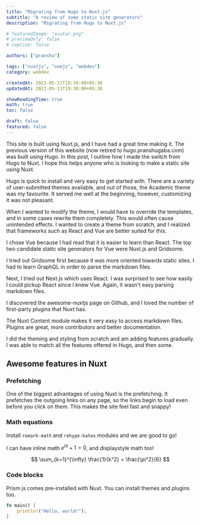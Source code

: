 ```yaml
---
title: "Migrating from Hugo to Nuxt.js"
subtitle: "A review of some static site generators"
description: "Migrating from Hugo to Nuxt.js"

# featuredImage: "avatar.png"
# previewOnly: false
# caption: false

authors: ["pranshu"]

tags: ["nuxtjs", "vuejs", "webdev"]
category: webdev

createdAt: 2021-05-11T19:30:00+05:30
updatedAt: 2021-05-11T19:30:00+05:30

showReadingTime: true
math: true
toc: false

draft: false
featured: false
---
```


This site is built using Nuxt.js, and I have had a great time making it.
The previous version of this website (now retired to <NavExtLink to="https://hugo.pranshugaba.com">hugo.pranshugaba.com</NavExtLink>) was built using Hugo.
In this post, I outline how I made the switch from Hugo to Nuxt. I hope this helps anyone who is looking to make a static site using Nuxt.

Hugo is quick to install and very easy to get started with.
There are a variety of user-submitted themes available, and out of those, the Academic theme was my favourite. It served me well at the beginning, however, customizing it was not pleasant.

When I wanted to modify the theme, I would have to override the templates, and in some cases rewrite them completely. This would often cause unintended effects.
I wanted to create a theme from scratch, and I realized that frameworks such as React and Vue are better suited for this.

I chose Vue because I had read that it is easier to learn than React. The top two candidate static site generators for Vue were Nuxt.js and Gridsome.

I tried out Gridsome first because it was more oriented towards static sites. I had to learn GraphQL in order to parse the markdown files.

Next, I tried out Next.js which uses React. I was surprised to see how easily I could pickup React since I knew Vue. Again, it wasn't easy parsing markdown files.

I discovered the awesome-nuxtjs page on Github, and I loved the number of first-party plugins that Nuxt has.

The Nuxt Content module makes it very easy to access markdown files.
Plugins are great, more contributors and better documentation.

I did the theming and styling from scratch and am adding features gradually. I was able to match all the features offered in Hugo, and then some.

## Awesome features in Nuxt

### Prefetching

One of the biggest advantages of using Nuxt is the prefetching. It prefetches the outgoing links on any page, so the links begin to load even before you click on them. This makes the site feel fast and snappy!

### Math equations

Install `remark-math` and `rehype-katex` modules and we are good to go!

I can have inline math $e^{i\pi} + 1 = 0$, and
displaystyle math too!

$$
\sum_{k=1}^{\infty} \frac{1}{k^2} = \frac{\pi^2}{6}
$$

### Code blocks

Prism js comes pre-installed with Nuxt. You can install themes and plugins too.

```rust [hello.rs]
fn main() {
    println!("Hello, world!");
}
```
